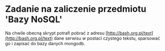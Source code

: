 # Zadanie na zaliczenie przedmiotu 'Bazy NoSQL'

Na chwile obecną skrypt potrafi pobrać z adresu [http://bash.org.pl/text](http://bash.org.pl/text) dane serwisu w postaci czystego tekstu, sparsować go i zapisać do bazy danych mongodb. 
